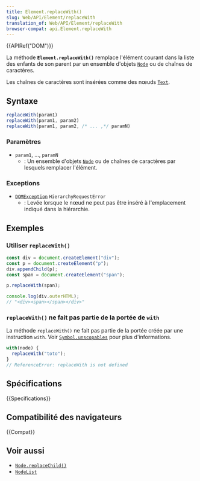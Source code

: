 ```yaml
---
title: Element.replaceWith()
slug: Web/API/Element/replaceWith
translation_of: Web/API/Element/replaceWith
browser-compat: api.Element.replaceWith
---
```

{{APIRef("DOM")}}

La méthode **`Element.replaceWith()`** remplace l'élément courant dans la liste des enfants de son parent par un ensemble d'objets [`Node`](/fr/docs/Web/API/Node) ou de chaînes de caractères.

Les chaînes de caractères sont insérées comme des nœuds [`Text`](/fr/docs/Web/API/Text).

## Syntaxe

```js
replaceWith(param1)
replaceWith(param1, param2)
replaceWith(param1, param2, /* ... ,*/ paramN)
```

### Paramètres

- `param1`, …, `paramN`
  - : Un ensemble d'objets [`Node`](/fr/docs/Web/API/Node) ou de chaînes de caractères par lesquels remplacer l'élément.

### Exceptions

- [`DOMException`](/fr/docs/Web/API/DOMException) `HierarchyRequestError`
  - : Levée lorsque le nœud ne peut pas être inséré à l'emplacement indiqué dans la hiérarchie.

## Exemples

### Utiliser `replaceWith()`

```js
const div = document.createElement("div");
const p = document.createElement("p");
div.appendChild(p);
const span = document.createElement("span");

p.replaceWith(span);

console.log(div.outerHTML);
// "<div><span></span></div>"
```

### `replaceWith()` ne fait pas partie de la portée de `with`

La méthode `replaceWith()` ne fait pas partie de la portée créée par une instruction `with`. Voir [`Symbol.unscopables`](/fr/docs/Web/JavaScript/Reference/Global_Objects/Symbol/unscopables) pour plus d'informations.

```js
with(node) {
  replaceWith("toto");
}
// ReferenceError: replaceWith is not defined
```

## Spécifications

{{Specifications}}

## Compatibilité des navigateurs

{{Compat}}

## Voir aussi

- [`Node.replaceChild()`](/fr/docs/Web/API/Node/replaceChild)
- [`NodeList`](/fr/docs/Web/API/NodeList)
